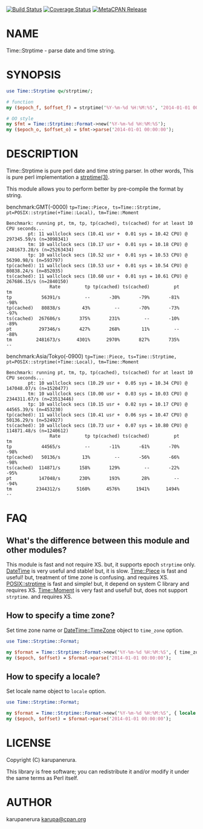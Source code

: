 [![Build Status](https://travis-ci.org/karupanerura/Time-Strptime.svg?branch=master)](https://travis-ci.org/karupanerura/Time-Strptime) [![Coverage Status](http://codecov.io/github/karupanerura/Time-Strptime/coverage.svg?branch=master)](https://codecov.io/github/karupanerura/Time-Strptime?branch=master) [![MetaCPAN Release](https://badge.fury.io/pl/Time-Strptime.svg)](https://metacpan.org/release/Time-Strptime)
# NAME

Time::Strptime - parse date and time string.

# SYNOPSIS

```perl
use Time::Strptime qw/strptime/;

# function
my ($epoch_f, $offset_f) = strptime('%Y-%m-%d %H:%M:%S', '2014-01-01 00:00:00');

# OO style
my $fmt = Time::Strptime::Format->new('%Y-%m-%d %H:%M:%S');
my ($epoch_o, $offset_o) = $fmt->parse('2014-01-01 00:00:00');
```

# DESCRIPTION

Time::Strptime is pure perl date and time string parser.
In other words, This is pure perl implementation a [strptime(3)](http://man.he.net/man3/strptime).

This module allows you to perform better by pre-compile the format by string.

benchmark:GMT(-0000) `tp=Time::Piece, ts=Time::Strptime, pt=POSIX::strptime(+Time::Local), tm=Time::Moment`

```
Benchmark: running pt, tm, tp, tp(cached), ts(cached) for at least 10 CPU seconds...
        pt: 11 wallclock secs (10.41 usr +  0.01 sys = 10.42 CPU) @ 297345.59/s (n=3098341)
        tm: 10 wallclock secs (10.17 usr +  0.01 sys = 10.18 CPU) @ 2481673.28/s (n=25263434)
        tp: 10 wallclock secs (10.52 usr +  0.01 sys = 10.53 CPU) @ 56390.98/s (n=593797)
tp(cached): 11 wallclock secs (10.53 usr +  0.01 sys = 10.54 CPU) @ 80838.24/s (n=852035)
ts(cached): 11 wallclock secs (10.60 usr +  0.01 sys = 10.61 CPU) @ 267686.15/s (n=2840150)
                Rate         tp tp(cached) ts(cached)         pt         tm
tp           56391/s         --       -30%       -79%       -81%       -98%
tp(cached)   80838/s        43%         --       -70%       -73%       -97%
ts(cached)  267686/s       375%       231%         --       -10%       -89%
pt          297346/s       427%       268%        11%         --       -88%
tm         2481673/s      4301%      2970%       827%       735%         --
```

benchmark:Asia/Tokyo(-0900) `tp=Time::Piece, ts=Time::Strptime, pt=POSIX::strptime(+Time::Local), tm=Time::Moment`

```
Benchmark: running pt, tm, tp, tp(cached), ts(cached) for at least 10 CPU seconds...
        pt: 10 wallclock secs (10.29 usr +  0.05 sys = 10.34 CPU) @ 147048.07/s (n=1520477)
        tm: 10 wallclock secs (10.00 usr +  0.03 sys = 10.03 CPU) @ 2344311.67/s (n=23513446)
        tp: 10 wallclock secs (10.15 usr +  0.02 sys = 10.17 CPU) @ 44565.39/s (n=453230)
tp(cached): 11 wallclock secs (10.41 usr +  0.06 sys = 10.47 CPU) @ 50136.29/s (n=524927)
ts(cached): 10 wallclock secs (10.73 usr +  0.07 sys = 10.80 CPU) @ 114871.48/s (n=1240612)
                Rate         tp tp(cached) ts(cached)         pt         tm
tp           44565/s         --       -11%       -61%       -70%       -98%
tp(cached)   50136/s        13%         --       -56%       -66%       -98%
ts(cached)  114871/s       158%       129%         --       -22%       -95%
pt          147048/s       230%       193%        28%         --       -94%
tm         2344312/s      5160%      4576%      1941%      1494%         --
```

# FAQ

## What's the difference between this module and other modules?

This module is fast and not require XS. but, it supports epoch `strptime` only.
[DateTime](https://metacpan.org/pod/DateTime) is very useful and stable! but, it is slow.
[Time::Piece](https://metacpan.org/pod/Time::Piece) is fast and useful! but, treatment of time zone is confusing. and requires XS.
[POSIX::strptime](https://metacpan.org/pod/POSIX::strptime) is fast and simple! but, it depend on system C library and requires XS.
[Time::Moment](https://metacpan.org/pod/Time::Moment) is very fast and useful! but, does not support `strptime`. and requires XS.

## How to specify a time zone?

Set time zone name or [DateTime::TimeZone](https://metacpan.org/pod/DateTime::TimeZone) object to `time_zone` option.

```perl
use Time::Strptime::Format;

my $format = Time::Strptime::Format->new('%Y-%m-%d %H:%M:%S', { time_zone => 'Asia/Tokyo' });
my ($epoch, $offset) = $format->parse('2014-01-01 00:00:00');
```

## How to specify a locale?

Set locale name object to `locale` option.

```perl
use Time::Strptime::Format;

my $format = Time::Strptime::Format->new('%Y-%m-%d %H:%M:%S', { locale => 'ja_JP' });
my ($epoch, $offset) = $format->parse('2014-01-01 00:00:00');
```

# LICENSE

Copyright (C) karupanerura.

This library is free software; you can redistribute it and/or modify
it under the same terms as Perl itself.

# AUTHOR

karupanerura <karupa@cpan.org>
